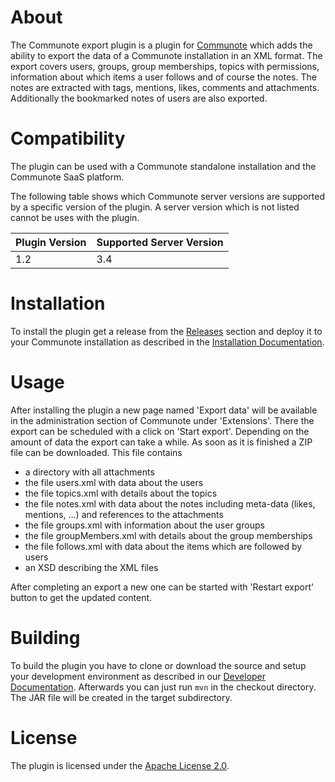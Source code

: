 # About
The Communote export plugin is a plugin for [Communote](https://github.com/Communote/communote-server) which adds the ability to export the 
data of a Communote installation in an XML format. The export covers users, groups, group memberships, topics with permissions, information 
about which items a user follows and of course the notes. The notes are extracted with tags, mentions, likes, comments and attachments. 
Additionally the bookmarked notes of users are also exported.

# Compatibility
The plugin can be used with a Communote standalone installation and the Communote SaaS platform.

The following table shows which Communote server versions are supported by a specific version of the plugin. A server version which is not 
listed cannot be uses with the plugin.

| Plugin Version  | Supported Server Version |
| ------------- | ------------- |
| 1.2  | 3.4  |

# Installation
To install the plugin get a release from the [Releases](https://github.com/Communote/communote-plugin-export/releases) section and deploy it to 
your Communote installation as described in the [Installation Documentation](http://communote.github.io/doc/install_extensions.html).

# Usage
After installing the plugin a new page named 'Export data' will be available in the administration section of Communote under 'Extensions'. 
There the export can be scheduled with a click on 'Start export'. Depending on the amount of data the export can take a while. As soon as it 
is finished a ZIP file can be downloaded. This file contains

* a directory with all attachments
* the file users.xml with data about the users
* the file topics.xml with details about the topics
* the file notes.xml with data about the notes including meta-data (likes, mentions, ...) and references to the attachments
* the file groups.xml with information about the user groups
* the file groupMembers.xml with details about the group memberships
* the file follows.xml with data about the items which are followed by users
* an XSD describing the XML files
 
After completing an export a new one can be started with 'Restart export' button to get the updated content.

# Building
To build the plugin you have to clone or download the source and setup your development environment as described in our 
[Developer Documentation](http://communote.github.io/doc/dev_preparation.html). Afterwards you can just run ```mvn``` in the checkout directory. 
The JAR file will be created in the target subdirectory.

# License
The plugin is licensed under the [Apache License 2.0](http://www.apache.org/licenses/LICENSE-2.0).
